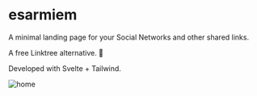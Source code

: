 # esarmiem

A minimal landing page for your Social Networks and other shared links.

A free Linktree alternative. 🔗

Developed with Svelte + Tailwind.

![home](https://github.com/esarmiem/Linktree-esarmiem/assets/114357859/22351c7b-cc63-4f05-9bef-06c5e3e181cb)





